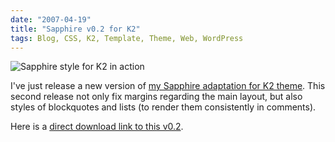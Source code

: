```yaml
---
date: "2007-04-19"
title: "Sapphire v0.2 for K2"
tags: Blog, CSS, K2, Template, Theme, Web, WordPress
---
```


![Sapphire style for K2 in action](/uploads/2007/sapphire-for-k2-in-action.png)

I've just release a new version of
[my Sapphire adaptation for K2 theme](https://kevin.deldycke.com/2007/03/sapphire-style-for-k2-wordpress-theme/).
This second release not only fix margins regarding the main layout, but also
styles of blockquotes and lists (to render them consistently in comments).

Here is a
[direct download link to this v0.2](https://github.com/kdeldycke/sapphire/archive/sapphire-0.2.zip).
